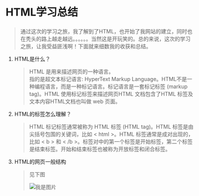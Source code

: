# HTML学习总结
###
> 通过这次的学习之旅，我了解到了HTML，也开始了我网站的建立，同时也在秃头的路上越走越远。。。。。。当然这是开玩笑的。总的来说，这次的学习之旅，让我受益匪浅啊！下面就来细数我的收获和总结。
1. HTML是什么？
   >HTML 是用来描述网页的一种语言。  
   指的是超文本标记语言: HyperText Markup Language。HTML不是一种编程语言，而是一种标记语言。标记语言是一套标记标签 (markup tag)。HTML 使用标记标签来描述网页HTML 文档包含了HTML 标签及文本内容HTML文档也叫做 web 页面。
2. HTML的标签怎么理解？
   >HTML 标记标签通常被称为 HTML 标签 (HTML tag)。HTML 标签是由尖括号包围的关键词，比如 < html >。HTML 标签通常是成对出现的，比如 < b > 和 < /b >。标签对中的第一个标签是开始标签，第二个标签是结束标签。开始和结束标签也被称为开放标签和闭合标签。
3. HTML的网页一般结构
   >见下图
   >  
   >![我是图片](132.png)